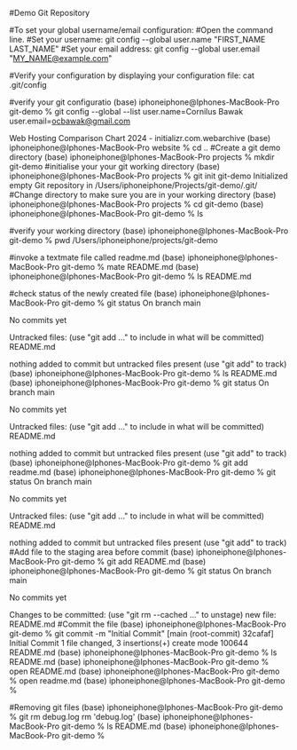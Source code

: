 #Demo Git Repository

#To set your global username/email configuration:
#Open the command line.
#Set your username:
git config --global user.name "FIRST_NAME LAST_NAME"
#Set your email address:
git config --global user.email "MY_NAME@example.com"

#Verify your configuration by displaying your configuration file:
cat .git/config

#verify your git configuratio
(base) iphoneiphone@Iphones-MacBook-Pro git-demo % git config --global --list
user.name=Cornilus Bawak
user.email=ocbawak@gmail.com


Web Hosting Comparison Chart 2024 - initializr.com.webarchive
(base) iphoneiphone@Iphones-MacBook-Pro website % cd ..
#Create a git demo directory
(base) iphoneiphone@Iphones-MacBook-Pro projects % mkdir git-demo
#initialise your your git working directory
(base) iphoneiphone@Iphones-MacBook-Pro projects % git init git-demo
Initialized empty Git repository in /Users/iphoneiphone/Projects/git-demo/.git/
#Change directory to make sure you are in your working directory
(base) iphoneiphone@Iphones-MacBook-Pro projects % cd git-demo
(base) iphoneiphone@Iphones-MacBook-Pro git-demo % ls

#verify your working directory
(base) iphoneiphone@Iphones-MacBook-Pro git-demo % pwd
/Users/iphoneiphone/projects/git-demo

#invoke a textmate file called readme.md
(base) iphoneiphone@Iphones-MacBook-Pro git-demo % mate README.md
(base) iphoneiphone@Iphones-MacBook-Pro git-demo % ls
README.md

#check status of the newly created file
(base) iphoneiphone@Iphones-MacBook-Pro git-demo % git status
On branch main

No commits yet

Untracked files:
  (use "git add <file>..." to include in what will be committed)
	README.md

nothing added to commit but untracked files present (use "git add" to track)
(base) iphoneiphone@Iphones-MacBook-Pro git-demo % ls
README.md
(base) iphoneiphone@Iphones-MacBook-Pro git-demo % git status
On branch main

No commits yet

Untracked files:
  (use "git add <file>..." to include in what will be committed)
	README.md

nothing added to commit but untracked files present (use "git add" to track)
(base) iphoneiphone@Iphones-MacBook-Pro git-demo % git add readme.md
(base) iphoneiphone@Iphones-MacBook-Pro git-demo % git status
On branch main

No commits yet

Untracked files:
  (use "git add <file>..." to include in what will be committed)
	README.md

nothing added to commit but untracked files present (use "git add" to track)
#Add file to the staging area before commit
(base) iphoneiphone@Iphones-MacBook-Pro git-demo % git add README.md
(base) iphoneiphone@Iphones-MacBook-Pro git-demo % git status
On branch main

No commits yet

Changes to be committed:
  (use "git rm --cached <file>..." to unstage)
	new file:   README.md
#Commit the file
(base) iphoneiphone@Iphones-MacBook-Pro git-demo % git commit -m "Initial Commit"
[main (root-commit) 32cafaf] Initial Commit
 1 file changed, 3 insertions(+)
 create mode 100644 README.md
(base) iphoneiphone@Iphones-MacBook-Pro git-demo % ls
README.md
(base) iphoneiphone@Iphones-MacBook-Pro git-demo % open README.md
(base) iphoneiphone@Iphones-MacBook-Pro git-demo % open readme.md
(base) iphoneiphone@Iphones-MacBook-Pro git-demo % 

#Removing git files
(base) iphoneiphone@Iphones-MacBook-Pro git-demo % git rm debug.log
rm 'debug.log'
(base) iphoneiphone@Iphones-MacBook-Pro git-demo % ls
README.md
(base) iphoneiphone@Iphones-MacBook-Pro git-demo % 